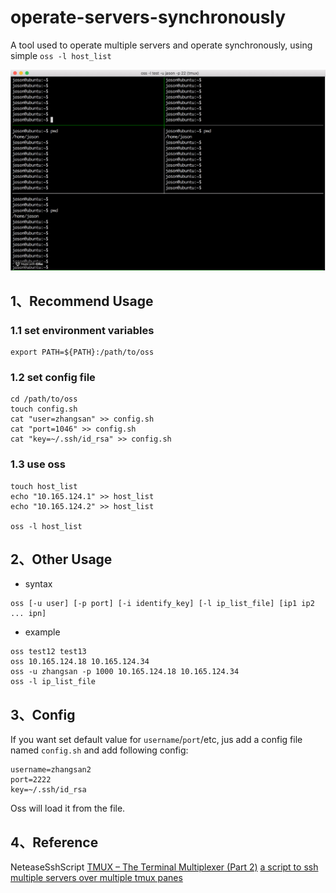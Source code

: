 # operate-servers-synchronously

A tool used to operate multiple servers and operate synchronously,
using simple `oss -l host_list`

![](https://raw.githubusercontent.com/chenzz/static-resource/master/0CE23A0B-0592-449A-918B-76BF1037A845.gif)

## 1、Recommend Usage

### 1.1 set environment variables 

```shell
export PATH=${PATH}:/path/to/oss
```

### 1.2 set config file

```shell
cd /path/to/oss
touch config.sh
cat "user=zhangsan" >> config.sh
cat "port=1046" >> config.sh
cat "key=~/.ssh/id_rsa" >> config.sh
```

### 1.3 use oss

```shell
touch host_list
echo "10.165.124.1" >> host_list
echo "10.165.124.2" >> host_list

oss -l host_list
```

## 2、Other Usage

* syntax

```shell
oss [-u user] [-p port] [-i identify_key] [-l ip_list_file] [ip1 ip2 ... ipn]

```
* example

```shell
oss test12 test13
oss 10.165.124.18 10.165.124.34
oss -u zhangsan -p 1000 10.165.124.18 10.165.124.34
oss -l ip_list_file
```

## 3、Config

If you want set default value for `username`/`port`/etc, 
jus add a config file named `config.sh` and add following config:

```shell
username=zhangsan2
port=2222
key=~/.ssh/id_rsa
```

Oss will load it from the file.


## 4、Reference
NeteaseSshScript
[TMUX – The Terminal Multiplexer (Part 2)](http://blog.hawkhost.com/2010/07/02/tmux-%E2%80%93-the-terminal-multiplexer-part-2/#tmux-shell-scripting)
[a script to ssh multiple servers over multiple tmux panes](https://gist.github.com/johnko/a8481db6a83ec5ea2f37)


